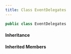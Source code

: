 ```yaml
---
title: Class EventDelegates
---
```


```csharp
public class EventDelegates
```

#### Inheritance

#### Inherited Members

